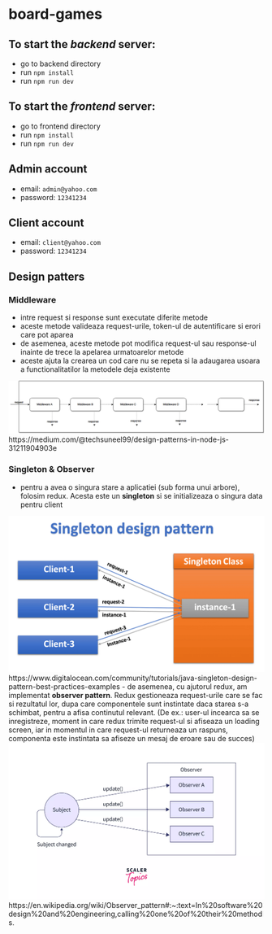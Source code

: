 # board-games

## To start the _backend_ server:
- go to backend directory
- run `npm install`
- run `npm run dev`

## To start the _frontend_ server:
- go to frontend directory
- run `npm install`
- run `npm run dev`

## Admin account
- email: `admin@yahoo.com`
- password: `12341234`

## Client account
- email: `client@yahoo.com`
- password: `12341234`

## Design patters
### Middleware 
- intre request si response sunt executate diferite metode
- aceste metode valideaza request-urile, token-ul de autentificare si erori care pot aparea
- de asemenea, aceste metode pot modifica request-ul sau response-ul inainte de trece la apelarea urmatoarelor metode
- aceste ajuta la crearea un cod care nu se repeta si la adaugarea usoara a functionalitatilor la metodele deja existente
<img src="Documentation/middleware.webp">
 https://medium.com/@techsuneel99/design-patterns-in-node-js-31211904903e

 ### Singleton & Observer
 - pentru a avea o singura stare a aplicatiei (sub forma unui arbore), folosim redux. Acesta este un <b>singleton</b> si se initializeaza o singura data pentru client
 <img src="Documentation/singleton.png">
 https://www.digitalocean.com/community/tutorials/java-singleton-design-pattern-best-practices-examples
 - de asemenea, cu ajutorul redux, am implementat <b>observer pattern</b>. Redux gestioneaza request-urile care se fac si rezultatul lor, dupa care componentele sunt instintate daca starea s-a schimbat, pentru a afisa continutul relevant. (De ex.: user-ul incearca sa se inregistreze, moment in care redux trimite request-ul si afiseaza un loading screen, iar in momentul in care request-ul returneaza un raspuns, componenta este instintata sa afiseze un mesaj de eroare sau de succes)
 <img src="Documentation/observer.webp">
 https://en.wikipedia.org/wiki/Observer_pattern#:~:text=In%20software%20design%20and%20engineering,calling%20one%20of%20their%20methods.